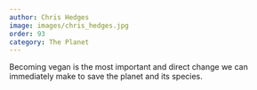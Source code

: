 ```yaml
---
author: Chris Hedges
image: images/chris_hedges.jpg
order: 93
category: The Planet
---
```


Becoming vegan is the most important and direct change we can immediately make to save the planet and its species.
